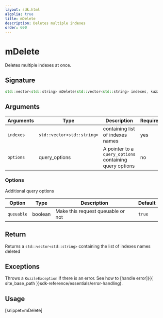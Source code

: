 ```yaml
---
layout: sdk.html
algolia: true
title: mDelete
description: Deletes multiple indexes
order: 600
---
```


# mDelete

Deletes multiple indexes at once.

## Signature

```cpp
std::vector<std::string> mDelete(std::vector<std::string> indexes, kuzzleio::query_options *options = null)
```

## Arguments

| Arguments | Type                       | Description                                             | Required |
| --------- | -------------------------- | ------------------------------------------------------- | -------- |
| `indexes` | `std::vector<std::string>` | containing list of indexes names                        | yes      |
| `options` | query_options              | A pointer to a `query_options` containing query options | no       |

### **Options**

Additional query options

| Option     | Type    | Description                       | Default |
| ---------- | ------- | --------------------------------- | ------- |
| `queuable` | boolean | Make this request queuable or not | `true`  |

## Return

Returns a `std::vector<std::string>` containing the list of indexes names deleted

## Exceptions

Throws a `KuzzleException` if there is an error. See how to [handle error]({{ site_base_path }}sdk-reference/essentials/error-handling).

## Usage

[snippet=mDelete]
